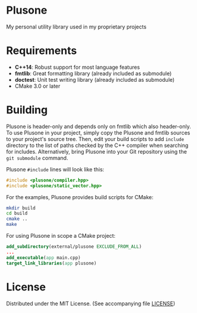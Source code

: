 # Plusone

My personal utility library used in my proprietary projects

# Requirements

* **C++14**: Robust support for most language features
* **fmtlib**: Great formatting library (already included as submodule)
* **doctest**: Unit test writing library (already included as submodule)
* CMake 3.0 or later

# Building

Plusone is header-only and depends only on fmtlib which also header-only. To use Plusone in your project, simply copy the Plusone and fmtlib sources to your project's source tree. Then, edit your build scripts to add `include` directory to the list of paths checked by the C++ compiler when searching for includes.
Alternatively, bring Plusone into your Git repository using the `git submodule` command.

Plusone `#include` lines will look like this:
```cpp
#include <plusone/compiler.hpp>
#include <plusone/static_vector.hpp>
```

For the examples, Plusone provides build scripts for CMake:
```sh
mkdir build
cd build
cmake ..
make
```

For using Plusone in scope a CMake project:
```cmake
add_subdirectory(external/plusone EXCLUDE_FROM_ALL)
...
add_executable(app main.cpp)
target_link_libraries(app plusone)
```

# License

Distributed under the MIT License. (See accompanying file [LICENSE](LICENSE))
